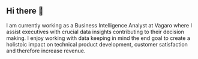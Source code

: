 ## Hi there 👋

I am currently working as a Business Intelligence Analyst at Vagaro where I assist executives with crucial data insights contributing to their decision making.
I enjoy working with data keeping in mind the end goal to create a holistoic impact on technical product development, customer satisfaction and therefore increase revenue. 

